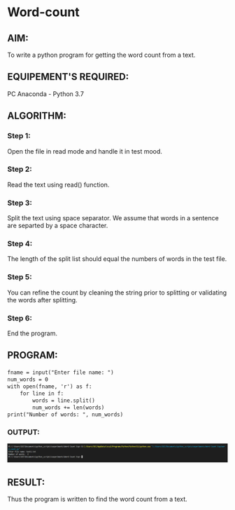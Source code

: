 # Word-count
## AIM:
To write a python program for getting the word count from a text.
## EQUIPEMENT'S REQUIRED: 
PC
Anaconda - Python 3.7
## ALGORITHM: 
### Step 1:
Open the file in read mode and handle it in test mood.
### Step 2: 
Read the text using read() function.
### Step 3: 
Split the text using space separator. We assume that words in a sentence are separted by a space character.
### Step 4:  
The length of the split list should equal the numbers of words in the test file.
### Step 5: 
You can refine the count by cleaning the string prior to splitting or validating the words after splitting.
### Step 6: 
End the program.
## PROGRAM:
```
fname = input("Enter file name: ")
num_words = 0
with open(fname, 'r') as f:
    for line in f:
        words = line.split()
        num_words += len(words)
print("Number of words: ", num_words)
```
### OUTPUT:
![](output.png)
## RESULT:
Thus the program is written to find the word count from a text.
